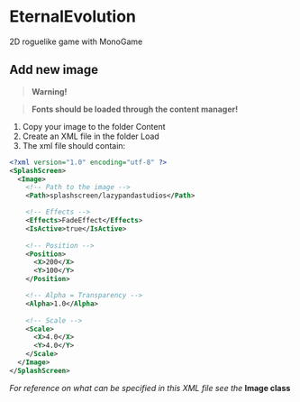 # EternalEvolution
2D roguelike game with MonoGame

## Add new image

>__Warning!__

>__Fonts should be loaded through the content manager!__

1. Copy your image to the folder Content
2. Create an XML file in the folder Load
3. The xml file should contain:
```XML
<?xml version="1.0" encoding="utf-8" ?>
<SplashScreen>
  <Image>
    <!-- Path to the image -->
    <Path>splashscreen/lazypandastudios</Path>

    <!-- Effects -->
    <Effects>FadeEffect</Effects>
    <IsActive>true</IsActive>
    
    <!-- Position -->
    <Position>
      <X>200</X>
      <Y>100</Y>
    </Position>

    <!-- Alpha = Transparency -->
    <Alpha>1.0</Alpha>
    
    <!-- Scale -->
    <Scale>
      <X>4.0</X>
      <Y>4.0</Y>
    </Scale>
  </Image>
</SplashScreen>
```
*For reference on what can be specified in this XML file see the* **Image class** 


